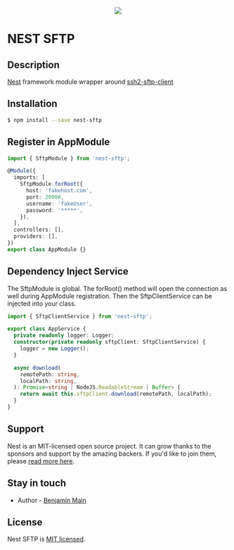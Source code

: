 <p align="center">
  <a href="http://nestjs.com/" target="blank"><img src="https://blogs.mulesoft.com/wp-content/uploads/2017/11/sftp-ftp-mulesoft-connector-anypoint.png" /></a>
</p>

# NEST SFTP

## Description

[Nest](https://github.com/nestjs/nest) framework module wrapper around [ssh2-sftp-client](https://github.com/jyu213/ssh2-sftp-client)

## Installation

```bash
$ npm install --save nest-sftp
```

## Register in AppModule

```typescript
import { SftpModule } from 'nest-sftp';

@Module({
  imports: [
    SftpModule.forRoot({
      host: 'fakehost.com',
      port: 20000,
      username: 'fakeUser',
      password: '*****',
    }),
  ],
  controllers: [],
  providers: [],
})
export class AppModule {}
```

## Dependency Inject Service

The SftpModule is global. The forRoot() method will open the connection as well during AppModule registration.
Then the SftpClientService can be injected into your class.

```typescript
import { SftpClientService } from 'nest-sftp';

export class AppService {
  private readonly logger: Logger;
  constructor(private readonly sftpClient: SftpClientService) {
    logger = new Logger();
  }

  async download(
    remotePath: string,
    localPath: string,
  ): Promise<string | NodeJS.ReadableStream | Buffer> {
    return await this.sftpClient.download(remotePath, localPath);
  }
}
```

## Support

Nest is an MIT-licensed open source project. It can grow thanks to the sponsors and support by the amazing backers. If you'd like to join them, please [read more here](https://docs.nestjs.com/support).

## Stay in touch

- Author - [Benjamin Main](mailto::bmain@lumeris.com)

## License

Nest SFTP is [MIT licensed](LICENSE).
